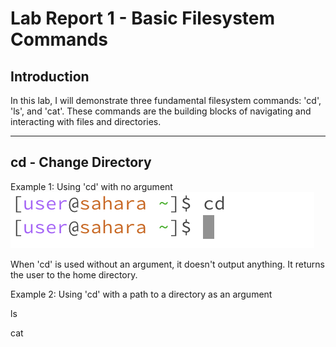 # Lab Report 1 - Basic Filesystem Commands
## Introduction 

In this lab, I will demonstrate three fundamental filesystem commands: 'cd', 'ls', and 'cat'. These commands are the building blocks of navigating and interacting with files and directories. 

---

## cd - Change Directory 

Example 1: Using 'cd' with no argument 
![image](cd1.png) 

When 'cd' is used without an argument, it doesn't output anything. It returns the user to the home directory. 

Example 2: Using 'cd' with a path to a directory as an argument 

ls


cat
